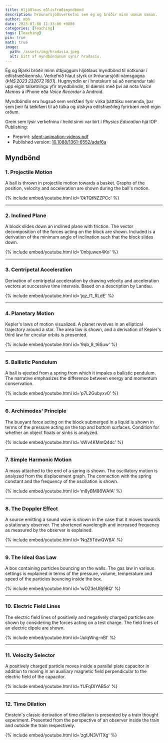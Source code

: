 ```yaml
---
title: Hljóðlaus eðlisfræðimyndbönd
description: Þróunarsjóðsverkefni sem ég og bróðir minn unnum saman.
author: mbh
date: 2023-07-08 11:33:00 +0800
categories: [Teaching]
tags: [Teaching]
pin: true
math: true
image:
  path: /assets/img/hradasia.jpeg
  alt: Eitt af myndböndunum sýnir hraðasíu.
---
```


Ég og Bjarki bróðir minn útbjuggum hljóðlaus myndbönd til notkunar í eðlisfræðikennslu. Verkefnið hlaut styrk úr Þróunarsjóði námsgagna (*ÞNS 2023 232672 1601*). Hugmyndin er í hnotskurn sú að nemendur taki upp eigin talsetningu yfir myndböndin, til dæmis með því að nota *Voice Memos* á iPhone eða *Voice Recorder* á Android.

Myndböndin eru hugsuð sem verkfæri fyrir virka þátttöku nemenda, þar sem þeir fá tækifæri til að túlka og útskýra eðlisfræðileg fyrirbæri með eigin orðum.

Grein sem lýsir verkefninu í heild sinni var birt í *Physics Education* hjá IOP Publishing:

- Preprint: [silent-animation-videos.pdf](/assets/files/silent-animation-videos.pdf)
- Published version: [10.1088/1361-6552/adaf6a](https://iopscience.iop.org/article/10.1088/1361-6552/adaf6a)

## Myndbönd

### 1. Projectile Motion

A ball is thrown in projectile motion towards a basket. Graphs of the position, velocity and acceleration are shown during the ball's motion.

{% include embed/youtube.html id='0kTQtNZZPCc' %}

---

### 2. Inclined Plane

A block slides down an inclined plane with friction. The vector decomposition of the forces acting on the block are shown. Included is a derivation of the minimum angle of inclination such that the block slides down.

{% include embed/youtube.html id='0nbjuwen4Ko' %}

---

### 3. Centripetal Acceleration

Derivation of centripetal acceleration by drawing velocity and acceleration vectors at successive time intervals. Based on a description by Landau.

{% include embed/youtube.html id='jqz_f1_RLdE' %}

---

### 4. Planetary Motion

Kepler's laws of motion visualized. A planet revolves in an elliptical trajectory around a star. The area law is shown, and a derivation of Kepler's third law for circular orbits is presented.

{% include embed/youtube.html id='9qb_8_t6Suw' %}

---

### 5. Ballistic Pendulum

A ball is ejected from a spring from which it impales a ballistic pendulum. The narrative emphasizes the difference between energy and momentum conservation.

{% include embed/youtube.html id='p7L2Gubyxv0' %}

---

### 6. Archimedes' Principle

The buoyant force acting on the block submerged in a liquid is shown in terms of the pressure acting on the top and bottom surfaces. Condition for whether an object floats or sinks is analyzed.

{% include embed/youtube.html id='sWv4KMmQ4dc' %}

---

### 7. Simple Harmonic Motion

A mass attached to the end of a spring is shown. The oscillatory motion is analyzed from the displacement graph. The connection with the spring constant and the frequency of the oscillation is shown.

{% include embed/youtube.html id='m8yBM86WAfA' %}

---

### 8. The Doppler Effect

A source emitting a sound wave is shown in the case that it moves towards a stationary observer. The shortened wavelength and increased frequency as measured by the observer is explained.

{% include embed/youtube.html id='NqZ5TdwQW8A' %}

---

### 9. The Ideal Gas Law

A box containing particles bouncing on the walls. The gas law in various settings is explained in terms of the pressure, volume, temperature and speed of the particles bouncing inside the box.

{% include embed/youtube.html id='wOZ3eUBj9BQ' %}

---

### 10. Electric Field Lines

The electric field lines of positively and negatively charged particles are shown by considering the forces acting on a test charge. The field lines of an electric dipole are shown.

{% include embed/youtube.html id='JulqWng-nBI' %}

---

### 11. Velocity Selector

A positively charged particle moves inside a parallel plate capacitor in addition to moving in an auxiliary magnetic field perpendicular to the electric field of the capacitor.

{% include embed/youtube.html id='fUFqDIYAB5o' %}

---

### 12. Time Dilation

Einstein's classic derivation of time dilation is presented by a train thought experiment. Presented from the perspective of an observer inside the train and outside the train respectively.

{% include embed/youtube.html id='zgfJN3VlTXg' %}
